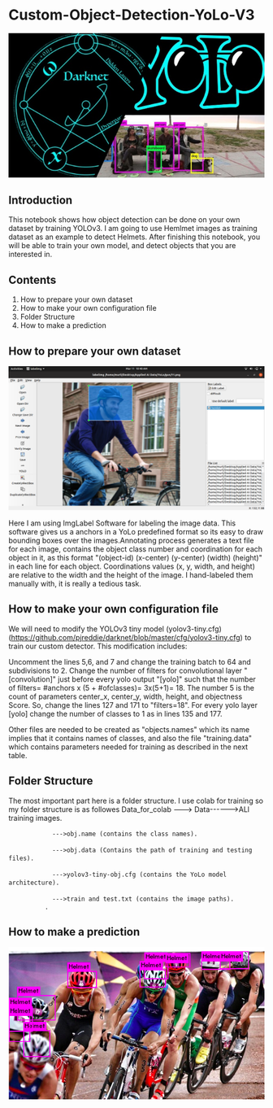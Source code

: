# Custom-Object-Detection-YoLo-V3

<img src="./darknet-yolo-1-638.jpg"/>

## Introduction
This notebook shows how object detection can be done on your own dataset by training YOLOv3. I am going to use Hemlmet images as training dataset as an example to detect Helmets. After finishing this notebook, you will be able to train your own model, and detect objects that you are interested in.

## Contents
1. How to prepare your own dataset
2. How to make your own configuration file
3. Folder Structure
4. How to make a prediction

## How to prepare your own dataset
<img src="./screenshots_labelImg.png"/>

Here I am using ImgLabel Software for labeling the image data. This software gives us a anchors in a YoLo predefined format so its easy to draw bounding boxes over the images.Annotating process generates a text file for each image, contains the object class number and coordination for each object in it, as this format "(object-id) (x-center) (y-center) (width) (height)" in each line for each object. Coordinations values (x, y, width, and height) are relative to the width and the height of the image. I hand-labeled them manually with, it is really a tedious task.

## How to make your own configuration file
We will need to modify the YOLOv3 tiny model (yolov3-tiny.cfg)(https://github.com/pjreddie/darknet/blob/master/cfg/yolov3-tiny.cfg) to train our custom detector. This modification includes:

Uncomment the lines 5,6, and 7 and change the training batch to 64 and subdivisions to 2.
Change the number of filters for convolutional layer "[convolution]" just before every yolo output "[yolo]" such that the number of filters= #anchors x (5 + #ofclasses)= 3x(5+1)= 18. The number 5 is the count of parameters center_x, center_y, width, height, and objectness Score. So, change the lines 127 and 171 to "filters=18".
For every yolo layer [yolo] change the number of classes to 1 as in lines 135 and 177.

Other files are needed to be created as "objects.names" which its name implies that it contains names of classes, and also the file "training.data" which contains parameters needed for training as described in the next table.

## Folder Structure
The most important part here is a folder structure. I use colab for training so my folder structure is as followes
 Data_for_colab ---> Data------>ALl training images.
 
                --->obj.name (contains the class names).
                
                --->obj.data (Contains the path of training and testing files).
                
                --->yolov3-tiny-obj.cfg (contains the YoLo model architecture).
                
                --->train and test.txt (contains the image paths).
              .
## How to make a prediction


<img src="./Screenshot from 2020-03-11 11-45-02.png"/>
